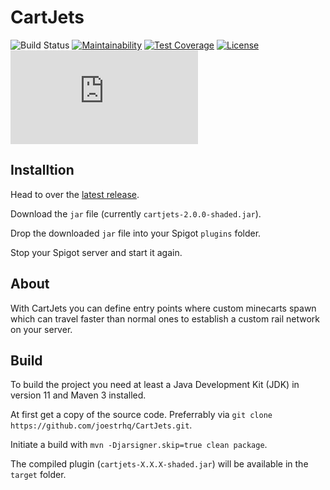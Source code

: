 # CartJets
![Build Status](https://shields.io/endpoint?url=https://files.joestr.at/ci-build-status/cctray.php?project_name=PIP.github.joestrhq.CartJets_main.pr)
[![Maintainability](https://api.codeclimate.com/v1/badges/e50fc6d42cf44bf736ba/maintainability)](https://codeclimate.com/github/joestrhq/CartJets/maintainability)
[![Test Coverage](https://api.codeclimate.com/v1/badges/e50fc6d42cf44bf736ba/test_coverage)](https://codeclimate.com/github/joestrhq/CartJets/test_coverage)
[![License](https://img.shields.io/static/v1?label=License&message=EUPL-1.2&color=blue)](https://github.com/joestrhq/CartJets/blob/master/LICENSE)
[![Matrix](https://img.shields.io/matrix/joestrhq.general:matrix.org?color=0dbd8b&logo=matrix)](https://matrix.to/#/#joestrhq.general:matrix.org)

## Installtion

Head to over the [latest release](https://github.com/joestrhq/CartJets/releases/tag/v2.0.0).

Download the `jar` file (currently `cartjets-2.0.0-shaded.jar`).

Drop the downloaded `jar` file into your Spigot `plugins` folder.

Stop your Spigot server and start it again.

## About
With CartJets you can define entry points where custom minecarts spawn which can travel faster than normal ones to establish a custom rail network on your server.

## Build
To build the project you need at least a Java Development Kit (JDK) in version 11 and Maven 3 installed.  

At first get a copy of the source code. Preferrably via `git clone https://github.com/joestrhq/CartJets.git`.  

Initiate a build with `mvn -Djarsigner.skip=true clean package`.  

The compiled plugin (`cartjets-X.X.X-shaded.jar`) will be available in the `target` folder.
